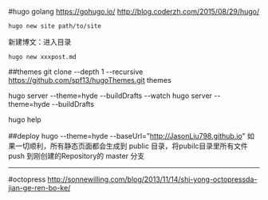 #hugo
golang
https://gohugo.io/
http://blog.coderzh.com/2015/08/29/hugo/

```
hugo new site path/to/site
```

新建博文：进入目录
```
hugo new xxxpost.md
```

##themes
git clone --depth 1 --recursive https://github.com/spf13/hugoThemes.git themes

hugo server --theme=hyde --buildDrafts --watch
hugo server --theme=hyde --buildDrafts

hugo help

##deploy
hugo --theme=hyde --baseUrl="http://JasonLiu798.github.io"
如果一切顺利，所有静态页面都会生成到 public 目录，将pubilc目录里所有文件 push 到刚创建的Repository的 master 分支


---
#octopress
http://sonnewilling.com/blog/2013/11/14/shi-yong-octopressda-jian-ge-ren-bo-ke/
